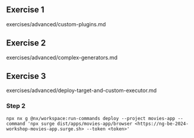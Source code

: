 ## Exercise 1

exercises/advanced/custom-plugins.md

## Exercise 2

exercises/advanced/complex-generators.md

## Exercise 3

exercises/advanced/deploy-target-and-custom-executor.md

### Step 2

```
npx nx g @nx/workspace:run-commands deploy --project movies-app --command 'npx surge dist/apps/movies-app/browser <https://ng-be-2024-workshop-movies-app.surge.sh> --token <token>'
```
